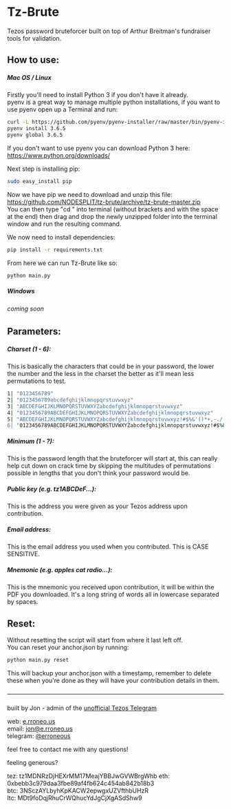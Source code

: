 # Tz-Brute
Tezos password bruteforcer built on top of Arthur Breitman's fundraiser tools for validation.  
  
## How to use:  
##### Mac OS / Linux
Firstly you'll need to install Python 3 if you don't have it already.  
pyenv is a great way to manage multiple python installations, if you want to use pyenv open up a Terminal and run:  
```bash
curl -L https://github.com/pyenv/pyenv-installer/raw/master/bin/pyenv-installer | bash
pyenv install 3.6.5
pyenv global 3.6.5
```  
If you don't want to use pyenv you can download Python 3 here:  
https://www.python.org/downloads/  
  
Next step is installing pip:
```bash
sudo easy_install pip
```  
  
Now we have pip we need to download and unzip this file:  
https://github.com/NODESPLIT/tz-brute/archive/tz-brute-master.zip  
You can then type "cd " into terminal (without brackets and with the space at the end) then drag and drop the newly unzipped folder into the terminal window and run the resulting command.  
  
We now need to install dependencies:
```bash
pip install -r requirements.txt
```

From here we can run Tz-Brute like so:
```bash
python main.py
```
  
##### Windows
###### coming soon
###
###
## Parameters:
##### Charset (1 - 6):
This is basically the characters that could be in your password, the lower the number and the less in the charset the better as it'll mean less permutations to test.
```bash
1| "0123456789"
2| "0123456789abcdefghijklmnopqrstuvwxyz"
3| "ABCDEFGHIJKLMNOPQRSTUVWXYZabcdefghijklmnopqrstuvwxyz"
4| "0123456789ABCDEFGHIJKLMNOPQRSTUVWXYZabcdefghijklmnopqrstuvwxyz"
5| "ABCDEFGHIJKLMNOPQRSTUVWXYZabcdefghijklmnopqrstuvwxyz!#$%&'()*+,-./:;<=>?@[\]^_`{|}~"
6| "0123456789ABCDEFGHIJKLMNOPQRSTUVWXYZabcdefghijklmnopqrstuvwxyz!#$%&'()*+,-./:;<=>?@[\]^_`{|}~"
```
##### Minimum (1 - ?):
This is the password length that the bruteforcer will start at, this can really help cut down on crack time by skipping the multitudes of permutations possible in lengths that you don't think your password would be.

##### Public key (e.g. tz1ABCDeF...):
This is the address you were given as your Tezos address upon contribution.

##### Email address:
This is the email address you used when you contributed. This is CASE SENSITIVE.

##### Mnemonic (e.g. apples cat radio...):
This is the mnemonic you received upon contribution, it will be within the PDF you downloaded. It's a long string of words all in lowercase separated by spaces.

## Reset:
Without resetting the script will start from where it last left off.  
You can reset your anchor.json by running:
```bash
python main.py reset
```
This will backup your anchor.json with a timestamp, remember to delete these when you're done as they will have your contribution details in them.

###
###
###
###
___
###
###
###

built by Jon - admin of the [unofficial Tezos Telegram](https://t.me/tezosplatform)  
  
web: [e.rroneo.us](http://e.rroneo.us/)  
email: [jon@e.rroneo.us](mailto:jon@e.rroneo.us)  
telegram: [@erroneous](https://t.me/erroneous)  
  
feel free to contact me with any questions!  
  
  
feeling generous?  
  
tez: tz1MDNRzDjHEXrMM17MeajYBBJwGVWBrgWhb
eth: 0xbebb3c979daa3fbe89af4fb624c454ab842b18b3  
btc: 3NSczAYLbyhKpKACW2epwgxUZVfthbUHzR  
ltc: MDt9foDqjRhuCrWQhucYdJgCjXgASdShw9  